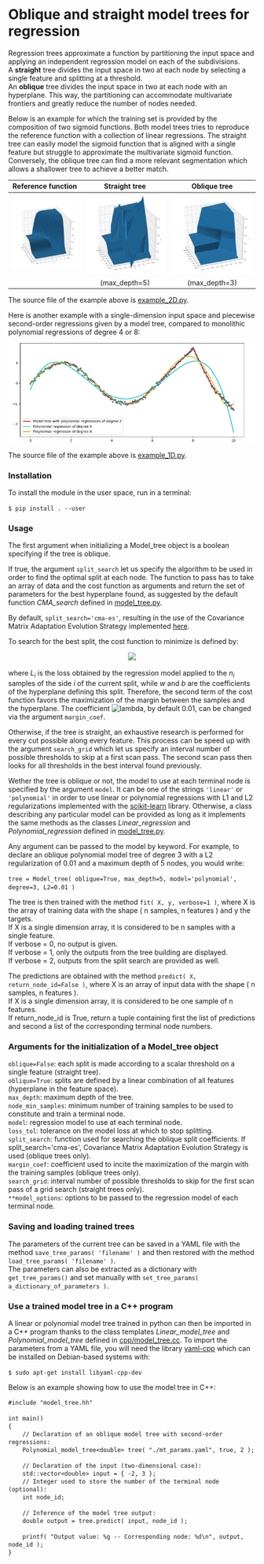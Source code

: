 # Oblique and straight model trees for regression


Regression trees approximate a function by partitioning the input space and applying an independent regression model on each of the subdivisions.<br />
A **straight** tree divides the input space in two at each node by selecting a single feature and splitting at a threshold.<br />
An **oblique** tree divides the input space in two at each node with an hyperplane. This way, the partitioning can accommodate multivariate frontiers and greatly reduce the number of nodes needed.

Below is an example for which the training set is provided by the composition of two sigmoid functions. Both model trees tries to reproduce the reference function with a collection of linear regressions. The straight tree can easily model the sigmoid function that is aligned with a single feature but struggle to approximate the multivariate sigmoid function. Conversely, the oblique tree can find a more relevant segmentation which allows a shallower tree to achieve a better match.

Reference function | Straight tree | Oblique tree
:-:|:-:|:-:
![](pics/Reference_2D.png?raw=true) | ![](pics/Prediction_2D_straight.png?raw=true) | ![](pics/Prediction_2D_oblique.png?raw=true)
|| (max_depth=5) | (max_depth=3)

The source file of the example above is [example_2D.py](example_2D.py).


Here is another example with a single-dimension input space and piecewise second-order regressions given by a model tree, compared to monolithic polynomial regressions of degree 4 or 8:

![](pics/Example_1D.png?raw=true "1D example")

The source file of the example above is [example_1D.py](example_1D.py).


### Installation

To install the module in the user space, run in a terminal:

`$ pip install . --user`


### Usage

The first argument when initializing a Model_tree object is a boolean specifying if the tree is oblique.

If true, the argument `split_search` let us specify the algorithm to be used in order to find the optimal split at each node. The function to pass has to take an array of data and the cost function as arguments and return the set of parameters for the best hyperplane found, as suggested by the default function *CMA_search* defined in [model_tree.py](model_tree.py).

By default, `split_search='cma-es'`, resulting in the use of the Covariance Matrix Adaptation Evolution Strategy implemented [here](https://github.com/CMA-ES/pycma "github.com/CMA-ES/pycma").

To search for the best split, the cost function to minimize is defined by:

<!-- $$ L_{split} = \frac{n_1 L_1 + n_2 L_2}{n_1 + n_2} - \lambda\min\frac{| X \cdot w + b |}{\| w \|} $$ -->
<p align="center">
	<img src="https://render.githubusercontent.com/render/math?math=\Large{}L_{split}=\frac{n_1L_1%2Bn_2L_2}{n_1%2Bn_2}-\lambda\min\frac{|X\cdot{}w%2Bb|}{\|w\|}">
</p>

where *L<sub>i</sub>* is the loss obtained by the regression model applied to the *n<sub>i</sub>* samples of the side *i* of the current split, while *w* and *b* are the coefficients of the hyperplane defining this split. Therefore, the second term of the cost function favors the maximization of the margin between the samples and the hyperplane. The coefficient ![lambda](https://render.githubusercontent.com/render/math?math=\lambda), by default 0.01, can be changed via the argument `margin_coef`.

Otherwise, if the tree is straight, an exhaustive research is performed for every cut possible along every feature. This process can be speed up with the argument `search_grid` which let us specify an interval number of possible thresholds to skip at a first scan pass. The second scan pass then looks for all thresholds in the best interval found previously.

Wether the tree is oblique or not, the model to use at each terminal node is specified by the argument `model`. It can be one of the strings `'linear'` or `'polynomial'` in order to use linear or polynomial regressions with L1 and L2 regularizations implemented with the [scikit-learn](https://scikit-learn.org "scikit-learn.org") library. Otherwise, a class describing any particular model can be provided as long as it implements the same methods as the classes *Linear_regression* and *Polynomial_regression* defined in [model_tree.py](model_tree.py).

Any argument can be passed to the model by keyword. For example, to declare an oblique polynomial model tree of degree 3 with a L2 regularization of 0.01 and a maximum depth of 5 nodes, you would write:

`tree = Model_tree( oblique=True, max_depth=5, model='polynomial', degree=3, L2=0.01 )`

The tree is then trained with the method `fit( X, y, verbose=1 )`, where X is the array of training data with the shape ( n samples, n features ) and y the targets.<br />
If X is a single dimension array, it is considered to be n samples with a single feature.<br />
If verbose = 0, no output is given.<br />
If verbose = 1, only the outputs from the tree building are displayed.<br />
If verbose = 2, outputs from the split search are provided as well.

The predictions are obtained with the method `predict( X, return_node_id=False )`, where X is an array of input data with the shape ( n samples, n features ).<br />
If X is a single dimension array, it is considered to be one sample of n features.<br />
If return_node_id is True, return a tuple containing first the list of predictions and second a list of the corresponding terminal node numbers.


### Arguments for the initialization of a Model_tree object

`oblique=False`: each split is made according to a scalar threshold on a single feature (straight tree).<br />
`oblique=True`: splits are defined by a linear combination of all features (hyperplane in the feature space).<br />
`max_depth`: maximum depth of the tree.<br />
`node_min_samples`: minimum number of training samples to be used to constitute and train a terminal node.<br />
`model`: regression model to use at each terminal node.<br />
`loss_tol`: tolerance on the model loss at which to stop splitting.<br />
`split_search`: function used for searching the oblique split coefficients. If split_search='cma-es', Covariance Matrix Adaptation Evolution Strategy is used (oblique trees only).<br />
`margin_coef`: coefficient used to incite the maximization of the margin with the training samples (oblique trees only).<br />
`search_grid`: interval number of possible thresholds to skip for the first scan pass of a grid search (straight trees only).<br />
`**model_options`: options to be passed to the regression model of each terminal node.


### Saving and loading trained trees

The parameters of the current tree can be saved in a YAML file with the method `save_tree_params( 'filename' )` and then restored with the method `load_tree_params( 'filename' )`.<br />
The parameters can also be extracted as a dictionary with `get_tree_params()` and set manually with `set_tree_params( a_dictionary_of_parameters )`.


### Use a trained model tree in a C++ program

A linear or polynomial model tree trained in python can then be imported in a C++ program thanks to the class templates *Linear_model_tree* and *Polynomial_model_tree* defined in [cpp/model_tree.cc](cpp/model_tree.cc). To import the parameters from a YAML file, you will need the library [yaml-cpp](https://github.com/jbeder/yaml-cpp 'github.com/jbeder/yaml-cpp') which can be installed on Debian-based systems with:

`$ sudo apt-get install libyaml-cpp-dev`

Below is an example showing how to use the model tree in C++:

```
#include "model_tree.hh"

int main()
{
	// Declaration of an oblique model tree with second-order regressions:
	Polynomial_model_tree<double> tree( "./mt_params.yaml", true, 2 );

	// Declaration of the input (two-dimensional case):
	std::vector<double> input = { -2, 3 };
	// Integer used to store the number of the terminal node (optional):
	int node_id;

	// Inference of the model tree output:
	double output = tree.predict( input, node_id );

	printf( "Output value: %g -- Corresponding node: %d\n", output, node_id );
}
```
